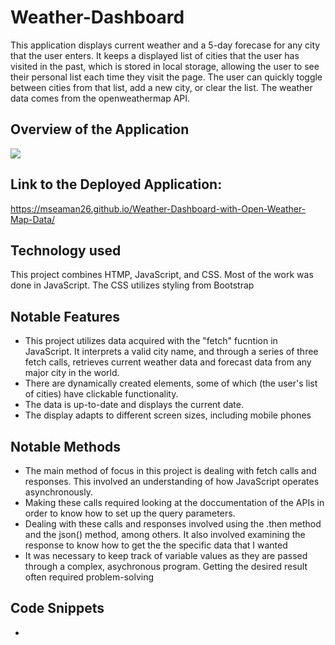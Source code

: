 # Weather-Dashboard
This application displays current weather and a 5-day forecase for any city that the user enters. It keeps a displayed list of cities that the user has visited in the past, which is stored in local storage, allowing the user to see their personal list each time they visit the page.  The user can quickly toggle between cities from that list, add a new city, or clear the list.  The weather data comes from the openweathermap API.

## Overview of the Application

<img src="./assets/Images/Weather Dashboard.gif">

## Link to the Deployed Application:
https://mseaman26.github.io/Weather-Dashboard-with-Open-Weather-Map-Data/

## Technology used
This project combines HTMP, JavaScript, and CSS.  Most of the work was done in JavaScript.  The CSS utilizes styling from Bootstrap

## Notable Features
- This project utilizes data acquired with the "fetch" fucntion in JavaScript.  It interprets a valid city name, and through a series of three fetch calls, retrieves current weather data and forecast data from any major city in the world.  
- There are dynamically created elements, some of which (the user's list of cities) have clickable functionality. 
- The data is up-to-date and displays the current date.  
- The display adapts to different screen sizes, including mobile phones

## Notable Methods
- The main method of focus in this project is dealing with fetch calls and responses.  This involved an understanding of how JavaScript operates asynchronously.  
- Making these calls required looking at the doccumentation of the APIs in order to know how to set up the query parameters.
- Dealing with these calls and responses involved using the .then method and the json() method, among others.  It also involved examining the response to know how to get the the specific data that I wanted
- It was necessary to keep track of variable values as they are passed through a complex, asychronous program.  Getting the desired result often required problem-solving

## Code Snippets
- 